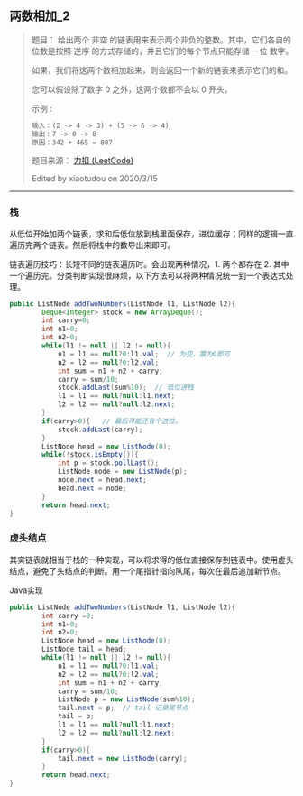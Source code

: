 ## 两数相加_2

> 题目：
> 给出两个 非空 的链表用来表示两个非负的整数。其中，它们各自的位数是按照 逆序 的方式存储的，并且它们的每个节点只能存储 一位 数字。
>
> 如果，我们将这两个数相加起来，则会返回一个新的链表来表示它们的和。
>
> 您可以假设除了数字 0 之外，这两个数都不会以 0 开头。
>
> 示例 :
>
> ```txt
> 输入：(2 -> 4 -> 3) + (5 -> 6 -> 4)
> 输出：7 -> 0 -> 8
> 原因：342 + 465 = 807
> ```
>
> 题目来源： [力扣 (LeetCode)](https://leetcode-cn.com/problems/add-two-numbers)
>
> Edited by xiaotudou on 2020/3/15

----

### 栈

从低位开始加两个链表，求和后低位放到栈里面保存，进位缓存；同样的逻辑一直遍历完两个链表。然后将栈中的数导出来即可。

链表遍历技巧：长短不同的链表遍历时。会出现两种情况，1. 两个都存在 2.  其中一个遍历完。分类判断实现很麻烦，以下方法可以将两种情况统一到一个表达式处理。

```java
public ListNode addTwoNumbers(ListNode l1, ListNode l2){
        Deque<Integer> stock = new ArrayDeque();
        int carry=0;
        int n1=0;
        int n2=0;
        while(l1 != null || l2 != null){
            n1 = l1 == null?0:l1.val;  // 为空，置为0即可
            n2 = l2 == null?0:l2.val;
            int sum = n1 + n2 + carry; 
            carry = sum/10;  
            stock.addLast(sum%10);  // 低位进栈
            l1 = l1 == null?null:l1.next;
            l2 = l2 == null?null:l2.next;
        }
        if(carry>0){   // 最后可能还有个进位。
            stock.addLast(carry);
        }
        ListNode head = new ListNode(0);
        while(!stock.isEmpty()){
            int p = stock.pollLast();
            ListNode node = new ListNode(p);
            node.next = head.next; 
            head.next = node;
        }
        return head.next;
}
```



### 虚头结点

其实链表就相当于栈的一种实现，可以将求得的低位直接保存到链表中。使用虚头结点，避免了头结点的判断。用一个尾指针指向队尾，每次在最后追加新节点。

Java实现

```java
public ListNode addTwoNumbers(ListNode l1, ListNode l2){
        int carry =0;
        int n1=0;
        int n2=0;
        ListNode head = new ListNode(0);
        ListNode tail = head;
        while(l1 != null || l2 != null){
            n1 = l1 == null?0:l1.val;
            n2 = l2 == null?0:l2.val;
            int sum = n1 + n2 + carry;
            carry = sum/10;
            ListNode p = new ListNode(sum%10);
            tail.next = p;  // tail 记录尾节点
            tail = p;
            l1 = l1 == null?null:l1.next;
            l2 = l2 == null?null:l2.next;
        }
        if(carry>0){
            tail.next = new ListNode(carry);
        }
        return head.next;
}
```